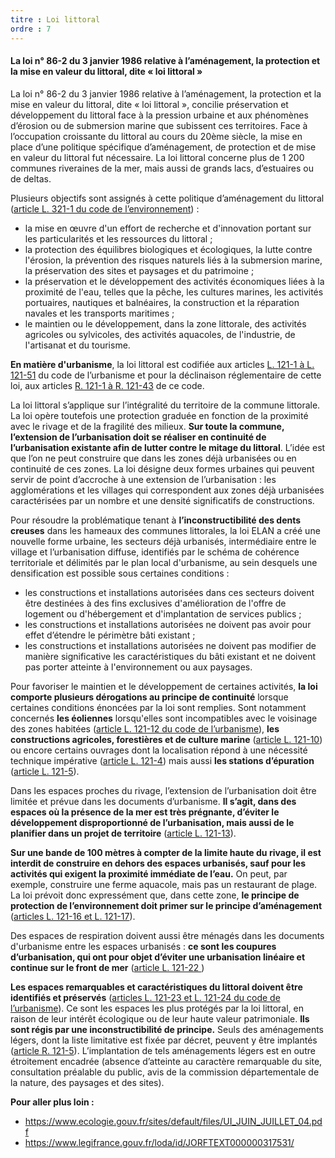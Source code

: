 ```yaml
---
titre : Loi littoral
ordre : 7
---
```

#### La loi n° 86-2 du 3 janvier 1986 relative à l’aménagement, la protection et la mise en valeur du littoral, dite « loi littoral »

La loi n° 86-2 du 3 janvier 1986 relative à l’aménagement, la protection et la mise en valeur du littoral, dite « loi littoral », concilie préservation et développement du littoral face à la pression urbaine et aux phénomènes d’érosion ou de submersion marine que subissent ces territoires. 
Face à l’occupation croissante du littoral au cours du 20ème siècle, la mise en place d’une politique spécifique d’aménagement, de protection et de mise en valeur du littoral fut nécessaire.
La loi littoral concerne plus de 1 200 communes riveraines de la mer, mais aussi de grands lacs, d’estuaires ou de deltas.


Plusieurs objectifs sont assignés à cette politique
d’aménagement du littoral ([article L. 321-1 du code de
l’environnement](https://www.legifrance.gouv.fr/codes/article_lc/LEGIARTI000032748179?init=true&nomCode=EEFtyw%3D%3D&page=1&query=L321-1&searchField=NUM_ARTICLE&tab_selection=code)) :
- la mise en œuvre d'un effort de recherche et
d'innovation portant sur les particularités et les
ressources du littoral ;
-  la protection des équilibres biologiques et écologiques,
la lutte contre l'érosion, la prévention des risques
naturels liés à la submersion marine, la préservation
des sites et paysages et du patrimoine ;
- la préservation et le développement des activités
économiques liées à la proximité de l'eau, telles
que la pêche, les cultures marines, les activités
portuaires, nautiques et balnéaires, la construction
et la réparation navales et les transports maritimes ;
- le maintien ou le développement, dans la zone
littorale, des activités agricoles ou sylvicoles, des
activités aquacoles, de l'industrie, de l'artisanat et
du tourisme.

**En matière d'urbanisme**, la loi littoral est codifiée aux articles [L. 121-1 à L. 121-51](https://www.legifrance.gouv.fr/codes/section_lc/LEGITEXT000006074075/LEGISCTA000031210405/#LEGISCTA000031212431) du code de l’urbanisme et pour la déclinaison réglementaire de cette loi, aux articles [R. 121-1 à R. 121-43](https://www.legifrance.gouv.fr/codes/section_lc/LEGITEXT000006074075/LEGISCTA000031719600/#LEGISCTA000031721039) de ce code.

La loi littoral s’applique sur l’intégralité du territoire de la
commune littorale. La loi opère toutefois une protection
graduée en fonction de la proximité avec le rivage et de
la fragilité des milieux.
**Sur toute la commune, l’extension de l’urbanisation doit se réaliser en continuité de l’urbanisation existante afin de lutter contre le mitage du littoral**. L’idée est que l’on ne
peut construire que dans les zones déjà urbanisées ou
en continuité de ces zones. La loi désigne deux formes
urbaines qui peuvent servir de point d’accroche à une
extension de l’urbanisation : les agglomérations et les
villages qui correspondent aux zones déjà urbanisées
caractérisées par un nombre et une densité significatifs
de constructions.

Pour résoudre la problématique tenant à **l’inconstructibilité
des dents creuses** dans les hameaux des communes
littorales, la loi ELAN a créé une nouvelle forme urbaine,
les secteurs déjà urbanisés, intermédiaire entre le
village et l’urbanisation diffuse, identifiés par le schéma
de cohérence territoriale et délimités par le plan local
d'urbanisme, au sein desquels une densification est
possible sous certaines conditions :
- les constructions et installations autorisées dans
ces secteurs doivent être destinées à des fins
exclusives d'amélioration de l'offre de logement ou
d'hébergement et d'implantation de services publics ;
- les constructions et installations autorisées ne doivent
pas avoir pour effet d’étendre le périmètre bâti
existant ;
- les constructions et installations autorisées ne
doivent pas modifier de manière significative les
caractéristiques du bâti existant et ne doivent pas
porter atteinte à l'environnement ou aux paysages.

Pour favoriser le maintien et le développement de
certaines activités, **la loi comporte plusieurs dérogations
au principe de continuité** lorsque certaines conditions
énoncées par la loi sont remplies. Sont notamment
concernés **les éoliennes** lorsqu'elles sont incompatibles
avec le voisinage des zones habitées ([article L. 121-12
du code de l’urbanisme](https://www.legifrance.gouv.fr/codes/article_lc/LEGIARTI000031210441)), **les constructions agricoles,
forestières et de culture marine** ([article L. 121-10](https://www.legifrance.gouv.fr/codes/article_lc/LEGIARTI000037667313)) ou encore certains ouvrages dont la localisation répond à une nécessité technique impérative ([article
L. 121-4](https://www.legifrance.gouv.fr/codes/article_lc/LEGIARTI000031210421)) mais aussi **les stations d’épuration**
([article L. 121-5](https://www.legifrance.gouv.fr/codes/article_lc/LEGIARTI000031210423)).

Dans les espaces proches du rivage, l’extension
de l’urbanisation doit être limitée et prévue dans les documents d’urbanisme. **Il s’agit, dans des espaces
où la présence de la mer est très prégnante, d’éviter le
développement disproportionné de l’urbanisation, mais
aussi de le planifier dans un projet de territoire** ([article
L. 121-13](https://www.legifrance.gouv.fr/codes/article_lc/LEGIARTI000033746340)).

**Sur une bande de 100 mètres à compter de la limite
haute du rivage, il est interdit de construire en dehors
des espaces urbanisés, sauf pour les activités qui exigent
la proximité immédiate de l’eau.** On peut, par exemple,
construire une ferme aquacole, mais pas un restaurant
de plage. La loi prévoit donc expressément que, dans
cette zone, **le principe de protection de l’environnement
doit primer sur le principe d’aménagement** ([articles
L. 121-16 et L. 121-17](https://www.legifrance.gouv.fr/codes/section_lc/LEGITEXT000006074075/LEGISCTA000031210451/#LEGISCTA000031212400)).

Des espaces de respiration doivent aussi être ménagés
dans les documents d'urbanisme entre les espaces
urbanisés : **ce sont les coupures d’urbanisation, qui ont
pour objet d’éviter une urbanisation linéaire et continue sur
le front de mer** ([article L. 121-22 ](https://www.legifrance.gouv.fr/codes/article_lc/LEGIARTI000031210472))

**Les espaces remarquables et caractéristiques du littoral
doivent être identifiés et préservés** ([articles L. 121-23 et
L. 121-24 du code de l’urbanisme](https://www.legifrance.gouv.fr/codes/section_lc/LEGITEXT000006074075/LEGISCTA000031210476/#LEGISCTA000031212383)). Ce sont les espaces
les plus protégés par la loi littoral, en raison de leur
intérêt écologique ou de leur haute valeur patrimoniale.
**Ils sont régis par une inconstructibilité de principe.**
Seuls des aménagements légers, dont la liste limitative
est fixée par décret, peuvent y être implantés ([article
R. 121-5](https://www.legifrance.gouv.fr/codes/article_lc/LEGIARTI000038495925)). L’implantation de tels
aménagements légers est en outre étroitement encadrée
(absence d’atteinte au caractère remarquable du site,
consultation préalable du public, avis de la commission
départementale de la nature, des paysages et des sites).

**Pour aller plus loin :**
- https://www.ecologie.gouv.fr/sites/default/files/UI_JUIN_JUILLET_04.pdf
- https://www.legifrance.gouv.fr/loda/id/JORFTEXT000000317531/
